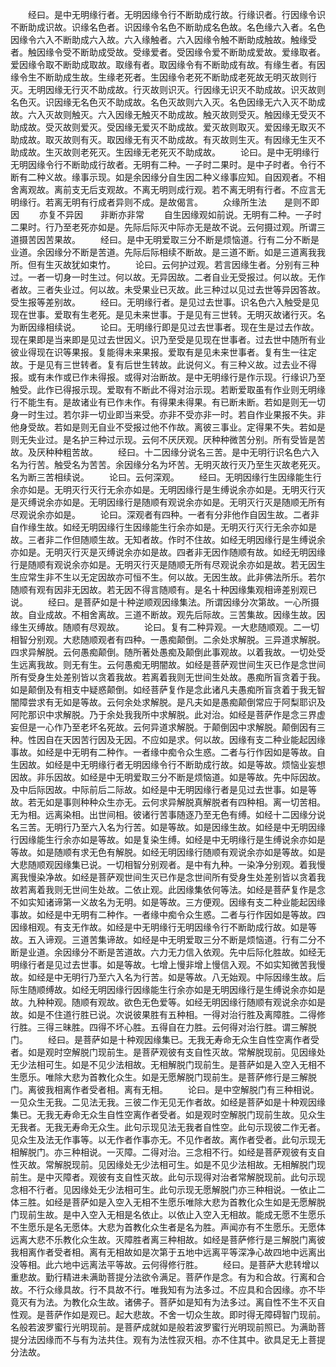 <!-- { "loadSidebar": true } -->
　　经曰。是中无明缘行者。无明因缘令行不断助成行故。行缘识者。行因缘令识不断助成识故。识缘名色者。识因缘令名色不断助成名色故。名色缘六入者。名色因缘令六入不断助成六入故。六入缘触者。六入因缘令触不断助成触故。触缘受者。触因缘令受不断助成受故。受缘爱者。受因缘令爱不断助成爱故。爱缘取者。爱因缘令取不断助成取故。取缘有者。取因缘令有不断助成有故。有缘生者。有因缘令生不断助成生故。生缘老死者。生因缘令老死不断助成老死故无明灭故则行灭。无明因缘无行灭不助成故。行灭故则识灭。行因缘无识灭不助成故。识灭故则名色灭。识因缘无名色灭不助成故。名色灭故则六入灭。名色因缘无六入灭不助成故。六入灭故则触灭。六入因缘无触灭不助成故。触灭故则受灭。触因缘无受灭不助成故。受灭故则爱灭。受因缘无爱灭不助成故。爱灭故则取灭。爱因缘无取灭不助成故。取灭故则有灭。取因缘无有灭不助成故。有灭故则生灭。有因缘无生灭不助成故。生灭故则老死灭。生因缘无老死灭不助成故。
　　论曰。是中无明缘行无明因缘令行不断助成行故者。无明有二种。一子时二果时。是中子时者。令行不断有二种义故。缘事示现。如是余因缘分自生因二种义缘事应知。自因观者。不相舍离观故。离前支无后支观故。不离无明则成行观。若不离无明有行者。不应言无明缘行。若离无明有行成者异则不成。是故偈言。
　　众缘所生法　　是则不即因
　　亦复不异因　　非断亦非常
　　自生因缘观如前说。无明有二种。一子时二果时。行乃至老死亦如是。先际后际灭中际亦无是故不说。云何摄过观。所谓三道摄苦因苦果故。
　　经曰。是中无明爱取三分不断是烦恼道。行有二分不断是业道。余因缘分不断是苦道。先际后际相续不断故。是三道不断。如是三道离我我所。但有生灭故犹如束竹。
　　论曰。云何护过观。若言因缘生者。分别有三种过。一者一切身一时生过。何以故。无异因故。二者自业无受报过。何以故。无作者故。三者失业过。何以故。未受果业已灭故。此三种过以见过去世等异因答故。受生报等差别故。
　　经曰。无明缘行者。是见过去世事。识名色六入触受是见现在世事。爱取有生老死。是见未来世事。于是见有三世转。无明灭故诸行灭。名为断因缘相续说。
　　论曰。无明缘行即是见过去世事者。现在生是过去作故。现在果即是当来即是见过去世因义。识乃至受是见现在世事者。过去世中随所有业彼业得现在识等果报。复能得未来果报。爱取有是见未来世事者。复有生一往定故。于是见有三世转者。复有后世生转故。此说何义。有三种义故。过去业不得报。或有未作或已作未得报。或得对治断故。是中无明缘行是作示现。行缘识乃至触受。此作已得报示现。爱取有不断此不得对治示现。若断爱取虽有作业则无明缘行不能生有。是故诸业有已作未作。有得果未得果。有已断未断。若如是则无一切身一时生过。若尔非一切业即当来受。亦非不受亦非一时。若自作业果报不失。非他身受故。若如是则无自业不受报过他不作故。离彼三事业。定得果不失。若如是则无失业过。是名护三种过示现。云何不厌厌观。厌种种微苦分别。所有受皆是苦故。及厌种种粗苦故。
　　经曰。十二因缘分说名三苦。是中无明行识名色六入名为行苦。触受名为苦苦。余因缘分名为坏苦。无明灭故行灭乃至生灭故老死灭。名为断三苦相续说。
　　论曰。云何深观。
　　经曰。无明因缘行生因缘能生行余亦如是。无明灭行灭行无余亦如是。无明因缘行是生缚说余亦如是。无明灭行灭是灭缚说余亦如是。无明因缘行是随顺有观说余亦如是。无明灭行灭是随顺无所有尽观说余亦如是。
　　论曰。深观者有四种。一者有分非他作自因生故。二者非自作缘生故。如经无明因缘行生因缘能生行余亦如是。无明灭行灭行无余亦如是故。三者非二作但随顺生故。无知者故。作时不住故。如经无明因缘行是生缚说余亦如是。无明灭行灭是灭缚说余亦如是故。四者非无因作随顺有故。如经无明因缘行是随顺有观说余亦如是。无明灭行灭是随顺无所有尽观说余亦如是故。若无因生生应常生非不生以无定因故亦可恒不生。何以故。无因生故。此非佛法所乐。若尔随顺有观有因非无因故。若无因不得言随顺有。是名十种因缘集观相谛差别观已说。
　　经曰。是菩萨如是十种逆顺观因缘集法。所谓因缘分次第故。一心所摄故。自业成故。不相舍离故。三道不断故。观先后际故。三苦集故。因缘生故。因缘生灭缚故。随顺有尽观故。
　　论曰。复有二种异观。一大悲随顺观。二一切相智分别观。大悲随顺观者有四种。一愚痴颠倒。二余处求解脱。三异道求解脱。四求异解脱。云何愚痴颠倒。随所著处愚痴及颠倒此事观故。以着我故。一切处受生远离我故。则无有生。云何愚痴无明闇故。如经是菩萨观世间生灭已作是念世间所有受身生处差别皆以贪着我故。若离着我则无世间生处故。愚痴所盲贪着于我。如是颠倒及有相支中疑惑颠倒。如经菩萨复作是念此诸凡夫愚痴所盲贪着于我无智闇障尝求有无如是等故。云何余处求解脱。是凡夫如是愚痴颠倒常应于阿梨耶识及阿陀那识中求解脱。乃于余处我我所中求解脱。此对治。如经是菩萨作是念三界虚妄但是一心作乃至老坏名死故。云何异道求解脱。于颠倒因中求解脱。颠倒因有三种。性因自在天因苦行因及无因。不应如是求。何以故。因缘有支二种业能起因缘事故。如经是中无明有二种作。一者缘中痴令众生惑。二者与行作因如是等故。自生因故。如经是中无明缘行者无明因缘令行不断助成行故。如是等故。烦恼业妄想因故。非乐因故。如经是中无明爱取三分不断是烦恼道。如是等故。先中际因故。及中后际因故。中际前后二际故。如经是中无明因缘行者是见过去世事。如是等故。若无如是事则种种众生亦无。云何求异解脱真解脱者有四种相。离一切苦相。无为相。远离染相。出世间相。彼诸行苦事随逐乃至无色有缚。如经十二因缘分说名三苦。无明行乃至六入名为行苦。如是等故。如是因缘生故。如经是中无明因缘行因缘能生行余亦如是等故。如是复染生缚。如经是中无明缘行是生缚说余亦如是等故。如是随顺有求无色有解脱。如经无明因缘行随顺有观说余亦如是等故。如是大悲随顺观因缘集已说。一切相智分别观者。是中有九种。一染净分别观。着我慢离我慢染净故。如经是菩萨观世间生灭已作是念世间所有受身生处差别皆以贪着我故若离着我则无世间生处故。二依止观。此因缘集依何等法。如经是菩萨复作是念不如实知诸谛第一义故名为无明。如是等故。三方便观。因缘有支二种业能起因缘事故。如经是中无明有二种作。一者缘中痴令众生惑。二者与行作因如是等故。四因缘相观。有支无作故。如经是中无明缘行无明因缘令行不断助成行故。如是等故。五入谛观。三道苦集谛故。如经是中无明爱取三分不断是烦恼道。行有二分不断是业道。余因缘分不断是苦道故。六力无力信入依观。先中后际化胜故。如经无明缘行者是见过去世事。如是等故。七增上慢非增上慢信入观。不如实知微苦我慢故。如经是中无明行乃至六入名为行苦。如是等故。八无始观。中际因缘生故。后际生随顺缚故。如经无明因缘行因缘能生行余亦如是无明因缘行是生缚说余亦如是故。九种种观。随顺有观故。欲色无色爱等。如经无明因缘行随顺有观说余亦如是故。如是不住道行胜已说。次说彼果胜有五种相。一得对治行胜及离障胜。二得修行胜。三得三昧胜。四得不坏心胜。五得自在力胜。云何得对治行胜。谓三解脱门。
　　经曰。是菩萨如是十种观因缘集已。无我无寿命无众生自性空离作者受者。如是观时空解脱门现前生。是菩萨观彼有支自性灭故。常解脱现前。见因缘处无少法相可生。如是不见少法相故。无相解脱门现前生。是菩萨如是入空入无相不生愿乐。唯除大悲为首教化众生。如是无愿解脱门现前生。是菩萨修行是三解脱门。离彼我相离作者受者相。离有无相。
　　论曰。是中空解脱门有三种相说。一见众生无我。二见法无我。三彼二作无见无作者故。如经是菩萨如是十种观因缘集已。无我无寿命无众生自性空离作者受者。如是观时空解脱门现前生故。见众生无我者。无我无寿命无众生。此句示现见法无我者自性空。此句示现彼二作无者。见众生及法无作事等。以无作者作事亦无。不见作者故。离作者受者。此句示现无相解脱门。亦三种相说。一灭障。二得对治。三念相不行。如经是菩萨观彼有支自性灭故。常解脱现前。见因缘处无少法相可生。如是不见少法相故。无相解脱门现前生。是中灭障者。观彼有支自性灭故。此句示现得对治者常解脱现前。此句示现念相不行者。见因缘处无少法相可生。此句示现无愿解脱门亦三种相说。一依止二体三胜。如经是菩萨如是入空入无相不生愿乐唯除大悲为首教化众生如是无愿解脱门现前生故。是中入空入无相是名依止。以依止入空入无相故。能成无愿不生愿乐不生愿乐是名无愿体。大悲为首教化众生者是名为胜。声闻亦有不生愿乐。无愿体远离大悲不乐教化众生故。灭障胜者离三种相故。如经是菩萨修行是三解脱门离彼我相离作者受者相。离有无相故如是次第于五地中远离平等深净心故四地中远离出没等相。此六地中远离法平等故。云何得修行胜。
　　经曰。是菩萨大悲转增以重悲故。勤行精进未满助菩提分法欲令满足。菩萨作是念。有为和合故。行离和合故。不行众缘具故。行不具故不行。唯我知有为法多过。不应具和合因缘。亦不毕竟灭有为法。为教化众生故。诸佛子。菩萨如是知有为法多过。离自性不生不灭自性观。是菩萨作如是观已。起大悲故。不舍一切众生故。即时得无障碍智门现前。名般若波罗蜜行光明现前。是菩萨成就如是般若波罗蜜行光明现前照已。为满助菩提分法因缘而不与有为法共住。观有为法性寂灭相。亦不住其中。欲具足无上菩提分法故。
